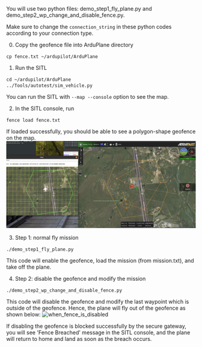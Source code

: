 You will use two python files: demo_step1_fly_plane.py and demo_step2_wp_change_and_disable_fence.py.

Make sure to change the `connection_string` in these python codes according to your connection type. 

0. Copy the geofence file into ArduPlane directory
```
cp fence.txt ~/ardupilot/ArduPlane
```

1. Run the SITL
```
cd ~/ardupilot/ArduPlane
../Tools/autotest/sim_vehicle.py
```
You can run the SITL with `--map --console` option to see the map. 

2. In the SITL console, run
```
fence load fence.txt
```
If loaded successfully, you should be able to see a polygon-shape geofence on the map. 
![geofence_and_mission](geofence_and_mission.png)


3. Step 1: normal fly mission
```
./demo_step1_fly_plane.py
```
This code will enable the geofence, load the mission (from mission.txt), and take off the plane. 

4. Step 2: disable the geofence and modify the mission
```
./demo_step2_wp_change_and_disable_fence.py
```
This code will disable the geofence and modify the last waypoint which is outside of the geofence. Hence, the plane will fly out of the geofence as shown below:
![when_fence_is_disabled](when_fence_is_disabled.png)

If disabling the geofence is blocked successfully by the secure gateway, you will see 'Fence Breached' message in the SITL console, and the plane will return to home and land as soon as the breach occurs.  


